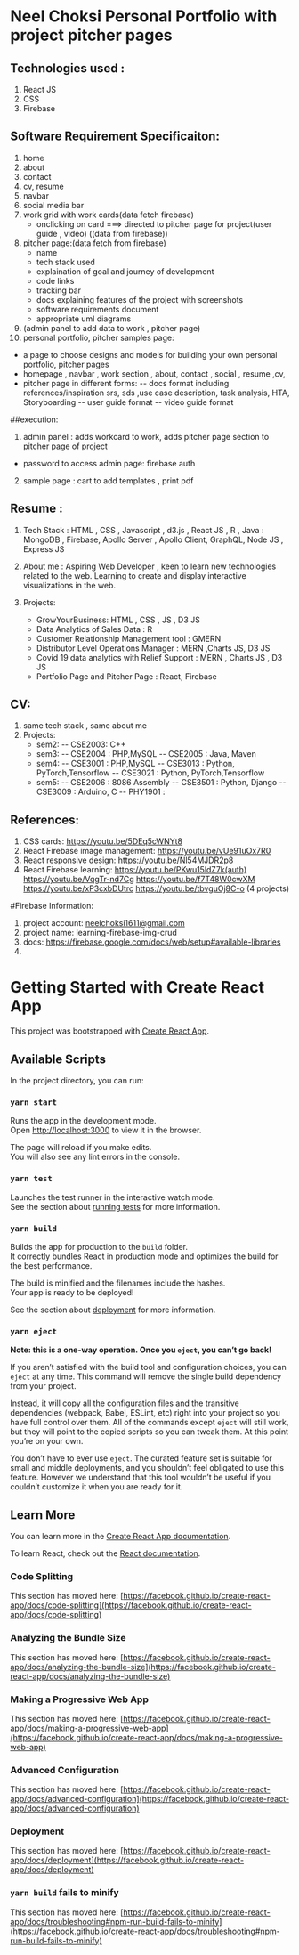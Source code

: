 # Neel Choksi Personal Portfolio with project pitcher pages

## Technologies used :
1. React JS
2. CSS
3. Firebase

## Software Requirement Specificaiton: 
1. home
2. about
3. contact
4. cv, resume
5. navbar
6. social media bar
7. work grid with work cards(data fetch firebase)
   - onclicking on card ===> directed to pitcher page for project(user guide , video) ((data from firebase))
8. pitcher page:(data fetch from firebase) 
	- name 
	- tech stack used 
	- explaination of goal and journey of development
	- code links
	- tracking bar 
	- docs explaining features of the project with screenshots
	- software requirements document 
	- appropriate uml diagrams
9. (admin panel to add data to work , pitcher page)
10. personal portfolio, pitcher samples page: 
   - a page to choose designs and models for building your own personal portfolio, pitcher pages
   - homepage , navbar , work section , about, contact , social , resume ,cv, 
   - pitcher page in different forms: 
     -- docs format including references/inspiration srs, sds ,use case description, task analysis, HTA, Storyboarding
     -- user guide format
     -- video guide format	
     
     
##execution:
1. admin panel : adds workcard to work, adds pitcher page section to pitcher page of project
  - password to access admin page: firebase auth 
2. sample page : cart to add templates , print pdf 


     
## Resume : 
1. Tech Stack : HTML , CSS , Javascript , d3.js , React JS , R , Java 
	      : MongoDB , Firebase, Apollo Server , Apollo Client, GraphQL, Node JS , Express JS
2. About me : Aspiring Web Developer , keen to learn new technologies related to the web. Learning to create and display interactive visualizations in the web.

3. Projects: 
	- GrowYourBusiness: HTML , CSS , JS , D3 JS
	- Data Analytics of Sales Data : R
	- Customer Relationship Management tool : GMERN
	- Distributor Level Operations Manager : MERN ,Charts JS, D3 JS
	- Covid 19 data analytics with Relief Support : MERN , Charts JS , D3 JS
	- Portfolio Page and Pitcher Page : React, Firebase

## CV: 
1. same tech stack , same about me
2. Projects: 
	- sem2: 
		-- CSE2003: C++
	- sem3: 
		-- CSE2004 : PHP,MySQL
		-- CSE2005 : Java, Maven
	- sem4: 
		-- CSE3001 : PHP,MySQL
		-- CSE3013 : Python, PyTorch,Tensorflow
		-- CSE3021 : Python, PyTorch,Tensorflow
	- sem5: 
		-- CSE2006 : 8086 Assembly
		-- CSE3501 : Python, Django
		-- CSE3009 : Arduino, C
		-- PHY1901 : 


## References: 
1. CSS cards:
	https://youtu.be/5DEq5cWNYt8 
2. React Firebase image management: 
	https://youtu.be/vUe91uOx7R0
3. React responsive design: 
	https://youtu.be/Nl54MJDR2p8
4. React Firebase learning:
	https://youtu.be/PKwu15ldZ7k(auth)
	https://youtu.be/VqgTr-nd7Cg 
	https://youtu.be/f7T48W0cwXM 
	https://youtu.be/xP3cxbDUtrc 
	https://youtu.be/tbvguOj8C-o
	 (4 projects)


#Firebase Information:
1. project account: neelchoksi1611@gmail.com
2. project name: learning-firebase-img-crud
3. docs:
https://firebase.google.com/docs/web/setup#available-libraries 
4. 


# Getting Started with Create React App

This project was bootstrapped with [Create React App](https://github.com/facebook/create-react-app).

## Available Scripts

In the project directory, you can run:

### `yarn start`

Runs the app in the development mode.\
Open [http://localhost:3000](http://localhost:3000) to view it in the browser.

The page will reload if you make edits.\
You will also see any lint errors in the console.

### `yarn test`

Launches the test runner in the interactive watch mode.\
See the section about [running tests](https://facebook.github.io/create-react-app/docs/running-tests) for more information.

### `yarn build`

Builds the app for production to the `build` folder.\
It correctly bundles React in production mode and optimizes the build for the best performance.

The build is minified and the filenames include the hashes.\
Your app is ready to be deployed!

See the section about [deployment](https://facebook.github.io/create-react-app/docs/deployment) for more information.

### `yarn eject`

**Note: this is a one-way operation. Once you `eject`, you can’t go back!**

If you aren’t satisfied with the build tool and configuration choices, you can `eject` at any time. This command will remove the single build dependency from your project.

Instead, it will copy all the configuration files and the transitive dependencies (webpack, Babel, ESLint, etc) right into your project so you have full control over them. All of the commands except `eject` will still work, but they will point to the copied scripts so you can tweak them. At this point you’re on your own.

You don’t have to ever use `eject`. The curated feature set is suitable for small and middle deployments, and you shouldn’t feel obligated to use this feature. However we understand that this tool wouldn’t be useful if you couldn’t customize it when you are ready for it.

## Learn More

You can learn more in the [Create React App documentation](https://facebook.github.io/create-react-app/docs/getting-started).

To learn React, check out the [React documentation](https://reactjs.org/).

### Code Splitting

This section has moved here: [https://facebook.github.io/create-react-app/docs/code-splitting](https://facebook.github.io/create-react-app/docs/code-splitting)

### Analyzing the Bundle Size

This section has moved here: [https://facebook.github.io/create-react-app/docs/analyzing-the-bundle-size](https://facebook.github.io/create-react-app/docs/analyzing-the-bundle-size)

### Making a Progressive Web App

This section has moved here: [https://facebook.github.io/create-react-app/docs/making-a-progressive-web-app](https://facebook.github.io/create-react-app/docs/making-a-progressive-web-app)

### Advanced Configuration

This section has moved here: [https://facebook.github.io/create-react-app/docs/advanced-configuration](https://facebook.github.io/create-react-app/docs/advanced-configuration)

### Deployment

This section has moved here: [https://facebook.github.io/create-react-app/docs/deployment](https://facebook.github.io/create-react-app/docs/deployment)

### `yarn build` fails to minify

This section has moved here: [https://facebook.github.io/create-react-app/docs/troubleshooting#npm-run-build-fails-to-minify](https://facebook.github.io/create-react-app/docs/troubleshooting#npm-run-build-fails-to-minify)
